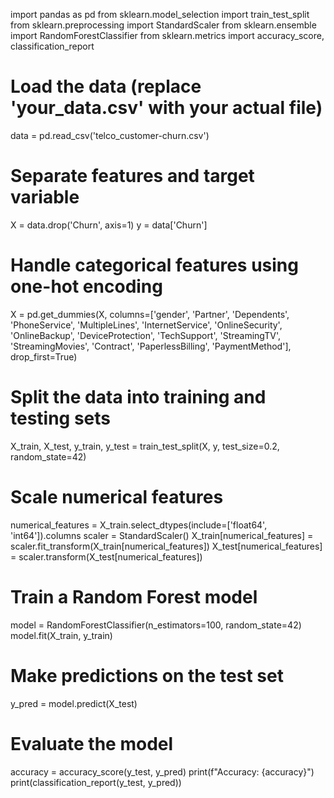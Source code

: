 import pandas as pd
from sklearn.model_selection import train_test_split
from sklearn.preprocessing import StandardScaler
from sklearn.ensemble import RandomForestClassifier
from sklearn.metrics import accuracy_score, classification_report

# Load the data (replace 'your_data.csv' with your actual file)
data = pd.read_csv('telco_customer-churn.csv')

# Separate features and target variable
X = data.drop('Churn', axis=1)
y = data['Churn']

# Handle categorical features using one-hot encoding
X = pd.get_dummies(X, columns=['gender', 'Partner', 'Dependents', 'PhoneService', 'MultipleLines', 'InternetService', 'OnlineSecurity', 'OnlineBackup', 'DeviceProtection', 'TechSupport', 'StreamingTV', 'StreamingMovies', 'Contract', 'PaperlessBilling', 'PaymentMethod'], drop_first=True)

# Split the data into training and testing sets
X_train, X_test, y_train, y_test = train_test_split(X, y, test_size=0.2, random_state=42)

# Scale numerical features
numerical_features = X_train.select_dtypes(include=['float64', 'int64']).columns
scaler = StandardScaler()
X_train[numerical_features] = scaler.fit_transform(X_train[numerical_features])
X_test[numerical_features] = scaler.transform(X_test[numerical_features])

# Train a Random Forest model
model = RandomForestClassifier(n_estimators=100, random_state=42)
model.fit(X_train, y_train)

# Make predictions on the test set
y_pred = model.predict(X_test)

# Evaluate the model
accuracy = accuracy_score(y_test, y_pred)
print(f"Accuracy: {accuracy}")
print(classification_report(y_test, y_pred))
